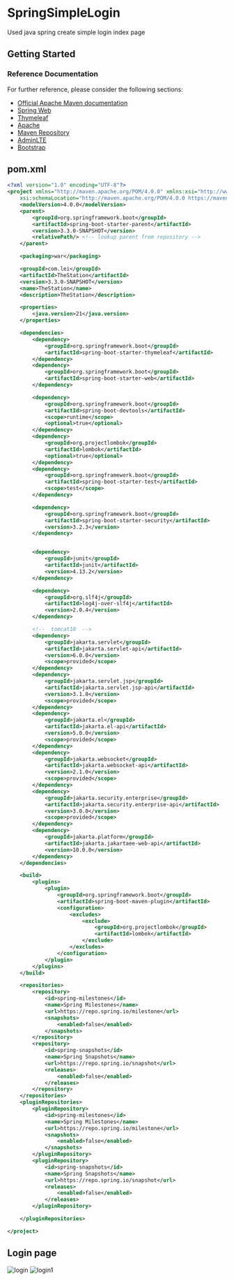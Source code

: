 ﻿# SpringSimpleLogin
Used java spring create simple login index page

## Getting Started

### Reference Documentation
For further reference, please consider the following sections:

* [Official Apache Maven documentation](https://maven.apache.org/guides/index.html)
* [Spring Web](https://docs.spring.io/spring-boot/docs/3.3.0-SNAPSHOT/reference/htmlsingle/index.html#web)
* [Thymeleaf](https://docs.spring.io/spring-boot/docs/3.3.0-SNAPSHOT/reference/htmlsingle/index.html#web.servlet.spring-mvc.template-engines)
* [Apache](https://httpd.apache.org/)
* [Maven Repository](https://mvnrepository.com/)
* [AdminLTE](https://adminlte.io/)
* [Bootstrap](https://getbootstrap.com/)

## pom.xml
```xml
<?xml version="1.0" encoding="UTF-8"?>
<project xmlns="http://maven.apache.org/POM/4.0.0" xmlns:xsi="http://www.w3.org/2001/XMLSchema-instance"
	xsi:schemaLocation="http://maven.apache.org/POM/4.0.0 https://maven.apache.org/xsd/maven-4.0.0.xsd">
	<modelVersion>4.0.0</modelVersion>
	<parent>
		<groupId>org.springframework.boot</groupId>
		<artifactId>spring-boot-starter-parent</artifactId>
		<version>3.3.0-SNAPSHOT</version>
		<relativePath/> <!-- lookup parent from repository -->
	</parent>

	<packaging>war</packaging>

	<groupId>com.lei</groupId>
	<artifactId>TheStation</artifactId>
	<version>3.3.0-SNAPSHOT</version>
	<name>TheStation</name>
	<description>TheStation</description>

	<properties>
		<java.version>21</java.version>
	</properties>

	<dependencies>
		<dependency>
			<groupId>org.springframework.boot</groupId>
			<artifactId>spring-boot-starter-thymeleaf</artifactId>
		</dependency>
		<dependency>
			<groupId>org.springframework.boot</groupId>
			<artifactId>spring-boot-starter-web</artifactId>
		</dependency>

		<dependency>
			<groupId>org.springframework.boot</groupId>
			<artifactId>spring-boot-devtools</artifactId>
			<scope>runtime</scope>
			<optional>true</optional>
		</dependency>
		<dependency>
			<groupId>org.projectlombok</groupId>
			<artifactId>lombok</artifactId>
			<optional>true</optional>
		</dependency>
		<dependency>
			<groupId>org.springframework.boot</groupId>
			<artifactId>spring-boot-starter-test</artifactId>
			<scope>test</scope>
		</dependency>

		<dependency>
			<groupId>org.springframework.boot</groupId>
			<artifactId>spring-boot-starter-security</artifactId>
			<version>3.2.3</version>
		</dependency>


		<dependency>
			<groupId>junit</groupId>
			<artifactId>junit</artifactId>
			<version>4.13.2</version>
		</dependency>

		<dependency>
			<groupId>org.slf4j</groupId>
			<artifactId>log4j-over-slf4j</artifactId>
			<version>2.0.4</version>
		</dependency>

		<!--  tomcat10  -->
		<dependency>
			<groupId>jakarta.servlet</groupId>
			<artifactId>jakarta.servlet-api</artifactId>
			<version>6.0.0</version>
			<scope>provided</scope>
		</dependency>
		<dependency>
			<groupId>jakarta.servlet.jsp</groupId>
			<artifactId>jakarta.servlet.jsp-api</artifactId>
			<version>3.1.0</version>
			<scope>provided</scope>
		</dependency>
		<dependency>
			<groupId>jakarta.el</groupId>
			<artifactId>jakarta.el-api</artifactId>
			<version>5.0.0</version>
			<scope>provided</scope>
		</dependency>
		<dependency>
			<groupId>jakarta.websocket</groupId>
			<artifactId>jakarta.websocket-api</artifactId>
			<version>2.1.0</version>
			<scope>provided</scope>
		</dependency>
		<dependency>
			<groupId>jakarta.security.enterprise</groupId>
			<artifactId>jakarta.security.enterprise-api</artifactId>
			<version>3.0.0</version>
			<scope>provided</scope>
		</dependency>
		<dependency>
			<groupId>jakarta.platform</groupId>
			<artifactId>jakarta.jakartaee-web-api</artifactId>
			<version>10.0.0</version>
		</dependency>
	</dependencies>

	<build>
		<plugins>
			<plugin>
				<groupId>org.springframework.boot</groupId>
				<artifactId>spring-boot-maven-plugin</artifactId>
				<configuration>
					<excludes>
						<exclude>
							<groupId>org.projectlombok</groupId>
							<artifactId>lombok</artifactId>
						</exclude>
					</excludes>
				</configuration>
			</plugin>
		</plugins>
	</build>

	<repositories>
		<repository>
			<id>spring-milestones</id>
			<name>Spring Milestones</name>
			<url>https://repo.spring.io/milestone</url>
			<snapshots>
				<enabled>false</enabled>
			</snapshots>
		</repository>
		<repository>
			<id>spring-snapshots</id>
			<name>Spring Snapshots</name>
			<url>https://repo.spring.io/snapshot</url>
			<releases>
				<enabled>false</enabled>
			</releases>
		</repository>
	</repositories>
	<pluginRepositories>
		<pluginRepository>
			<id>spring-milestones</id>
			<name>Spring Milestones</name>
			<url>https://repo.spring.io/milestone</url>
			<snapshots>
				<enabled>false</enabled>
			</snapshots>
		</pluginRepository>
		<pluginRepository>
			<id>spring-snapshots</id>
			<name>Spring Snapshots</name>
			<url>https://repo.spring.io/snapshot</url>
			<releases>
				<enabled>false</enabled>
			</releases>
		</pluginRepository>

	</pluginRepositories>

</project>
```
## Login page

![login](https://github.com/code09128/SpringSimpleLogin/assets/32324308/d00e92fe-43f5-4b3f-9bcd-e7c8a54fe115)
![login1](https://github.com/code09128/SpringSimpleLogin/assets/32324308/6aad4f20-0c67-4c2e-a26d-4b10f0c08d47)
